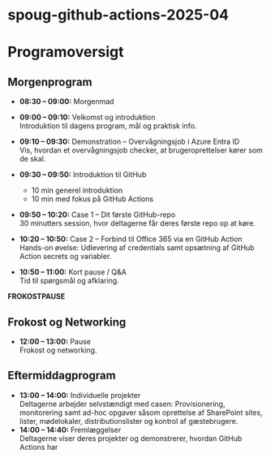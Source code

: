 # spoug-github-actions-2025-04

# Programoversigt

## Morgenprogram

- **08:30 – 09:00:** Morgenmad
- **09:00 – 09:10:** Velkomst og introduktion  
  Introduktion til dagens program, mål og praktisk info.
- **09:10 – 09:30:** Demonstration – Overvågningsjob i Azure Entra ID  
  Vis, hvordan et overvågningsjob checker, at brugeroprettelser kører som de skal.


  
- **09:30 – 09:50:** Introduktion til GitHub  
  - 10 min generel introduktion  
  - 10 min med fokus på GitHub Actions
- **09:50 – 10:20:** Case 1 – Dit første GitHub-repo  
  30 minutters session, hvor deltagerne får deres første repo op at køre.
- **10:20 – 10:50:** Case 2 – Forbind til Office 365 via en GitHub Action  
  Hands-on øvelse: Udlevering af credentials samt opsætning af GitHub Action secrets og variabler.
- **10:50 – 11:00:** Kort pause / Q&A  
  Tid til spørgsmål og afklaring.

**FROKOSTPAUSE**

## Frokost og Networking

- **12:00 – 13:00:** Pause  
  Frokost og networking.

## Eftermiddagprogram

- **13:00 – 14:00:** Individuelle projekter  
  Deltagerne arbejder selvstændigt med casen: Provisionering, monitorering samt ad-hoc opgaver såsom oprettelse af SharePoint sites, lister, mødelokaler, distributionslister og kontrol af gæstebrugere.
- **14:00 – 14:40:** Fremlæggelser  
  Deltagerne viser deres projekter og demonstrerer, hvordan GitHub Actions har
